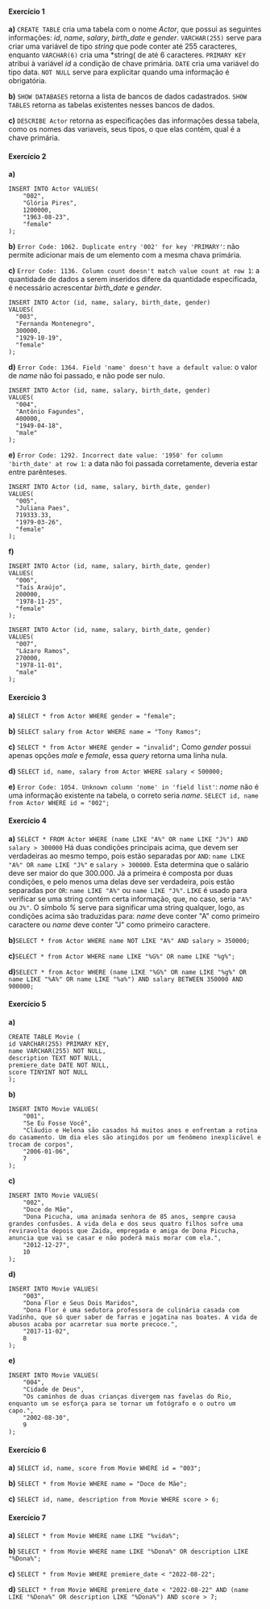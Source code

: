#### Exercício 1
**a)**
`CREATE TABLE` cria uma tabela com o nome *Actor*, que possui as seguintes informações: *id*, *name*, *salary*, *birth_date* e *gender*.
`VARCHAR(255)` serve para criar uma variável de tipo *string* que pode conter até 255 caracteres, enquanto `VARCHAR(6)` cria uma *string( de até 6 caracteres.
`PRIMARY KEY` atribui à variável *id* a condição de chave primária.
`DATE` cria uma variável do tipo data.
`NOT NULL` serve para explicitar quando uma informação é obrigatória.

**b)**
`SHOW DATABASES` retorna a lista de bancos de dados cadastrados.
`SHOW TABLES` retorna as tabelas existentes nesses bancos de dados.

**c)**
`DESCRIBE Actor` retorna as especificações das informações dessa tabela, como os nomes das variaveis, seus tipos, o que elas contém, qual é a chave primária.

#### Exercício 2
**a)**
```
INSERT INTO Actor VALUES(
	"002",
	"Glória Pires",
	1200000,
	"1963-08-23",
	"female"
);
```
**b)**
`Error Code: 1062. Duplicate entry '002' for key 'PRIMARY'`: não permite adicionar mais de um elemento com a mesma chava primária.

**c)**
`Error Code: 1136. Column count doesn't match value count at row 1`: a quantidade de dados a serem inseridos difere da quantidade especificada, é necessário acrescentar *birth_date* e *gender*.
```
INSERT INTO Actor (id, name, salary, birth_date, gender)
VALUES(
  "003", 
  "Fernanda Montenegro",
  300000,
  "1929-10-19", 
  "female"
);
```
**d)**
`Error Code: 1364. Field 'name' doesn't have a default value`: o valor de *name* não foi passado, e não pode ser nulo.
```
INSERT INTO Actor (id, name, salary, birth_date, gender)
VALUES(
  "004",
  "Antônio Fagundes",
  400000,
  "1949-04-18", 
  "male"
);
```

**e)**
`Error Code: 1292. Incorrect date value: '1950' for column 'birth_date' at row 1`: a data não foi passada corretamente, deveria estar entre parênteses.
```
INSERT INTO Actor (id, name, salary, birth_date, gender)
VALUES(
  "005", 
  "Juliana Paes",
  719333.33,
  "1979-03-26", 
  "female"
);
```

**f)**
```
INSERT INTO Actor (id, name, salary, birth_date, gender)
VALUES(
  "006", 
  "Taís Araújo",
  200000,
  "1978-11-25", 
  "female"
);
```
```
INSERT INTO Actor (id, name, salary, birth_date, gender)
VALUES(
  "007", 
  "Lázaro Ramos",
  270000,
  "1978-11-01", 
  "male"
);
```

#### Exercício 3
**a)** `SELECT * from Actor WHERE gender = "female";`

**b)** `SELECT salary from Actor WHERE name = "Tony Ramos";`

**c)** `SELECT * from Actor WHERE gender = "invalid";` Como *gender* possui apenas opções *male* e *female*, essa *query* retorna uma linha nula.

**d)** `SELECT id, name, salary from Actor WHERE salary < 500000;`

**e)** `Error Code: 1054. Unknown column 'nome' in 'field list'`: *nome* não é uma informação existente na tabela, o correto seria *name*.
`SELECT id, name from Actor WHERE id = "002";`

#### Exercício 4
**a)** `SELECT * FROM Actor WHERE (name LIKE "A%" OR name LIKE "J%") AND salary > 300000`
Há duas condições principais acima, que devem ser verdadeiras ao mesmo tempo, pois estão separadas por `AND`: `name LIKE "A%" OR name LIKE "J%"` e `salary > 300000`. Esta determina que o salário deve ser maior do que 300.000. Já a primeira é composta por duas condições, e pelo menos uma delas deve ser verdadeira, pois estão separadas por `OR`: `name LIKE "A%"` ou `name LIKE "J%"`. `LIKE` é usado para verificar se uma string contém certa informação, que, no caso, seria `"A%"` ou `J%"`. O símbolo *%* serve para significar uma string qualquer, logo, as condições acima são traduzidas para: *name* deve conter "A" como primeiro caractere ou *name* deve conter "J" como primeiro caractere.

**b)**`SELECT * from Actor WHERE name NOT LIKE "A%" AND salary > 350000;`

**c)**`SELECT * from Actor WHERE name LIKE "%G%" OR name LIKE "%g%";`

**d)**`SELECT * from Actor WHERE (name LIKE "%G%" OR name LIKE "%g%" OR name LIKE "%A%" OR name LIKE "%a%") AND salary BETWEEN 350000 AND 900000;`

#### Exercício 5
**a)**
```
CREATE TABLE Movie (
id VARCHAR(255) PRIMARY KEY,
name VARCHAR(255) NOT NULL,
description TEXT NOT NULL,
premiere_date DATE NOT NULL,
score TINYINT NOT NULL
);
```
**b)**
```
INSERT INTO Movie VALUES(
	"001",
	"Se Eu Fosse Você",
	"Cláudio e Helena são casados há muitos anos e enfrentam a rotina do casamento. Um dia eles são atingidos por um fenômeno inexplicável e trocam de corpos",
	"2006-01-06",
	7
);
```

**c)**
```
INSERT INTO Movie VALUES(
	"002",
	"Doce de Mãe",
	"Dona Picucha, uma animada senhora de 85 anos, sempre causa grandes confusões. A vida dela e dos seus quatro filhos sofre uma reviravolta depois que Zaida, empregada e amiga de Dona Picucha, anuncia que vai se casar e não poderá mais morar com ela.",
	"2012-12-27",
	10
);
```

**d)**
```
INSERT INTO Movie VALUES(
	"003",
	"Dona Flor e Seus Dois Maridos",
	"Dona Flor é uma sedutora professora de culinária casada com Vadinho, que só quer saber de farras e jogatina nas boates. A vida de abusos acaba por acarretar sua morte precoce.",
	"2017-11-02",
	8
);
```

**e)**
```
INSERT INTO Movie VALUES(
	"004",
	"Cidade de Deus",
	"Os caminhos de duas crianças divergem nas favelas do Rio, enquanto um se esforça para se tornar um fotógrafo e o outro um capo.",
	"2002-08-30",
	9
);
```

#### Exercício 6
**a)** `SELECT id, name, score from Movie WHERE id = "003";`

**b)** `SELECT * from Movie WHERE name = "Doce de Mãe";`

**c)** `SELECT id, name, description from Movie WHERE score > 6;`

#### Exercício 7
**a)** `SELECT * from Movie WHERE name LIKE "%vida%";`

**b)** `SELECT * from Movie WHERE name LIKE "%Dona%" OR description LIKE "%Dona%";`

**c)** `SELECT * from Movie WHERE premiere_date < "2022-08-22";`

**d)** `SELECT * from Movie WHERE premiere_date < "2022-08-22" AND (name LIKE "%Dona%" OR description LIKE "%Dona%") AND score > 7;`
